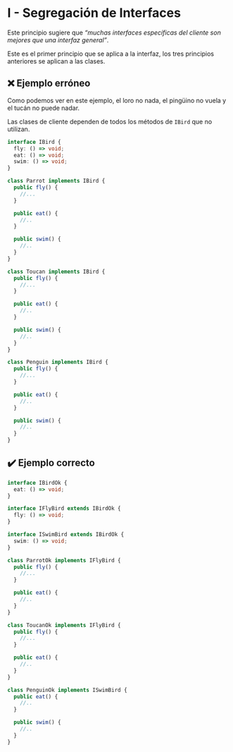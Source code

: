# I - Segregación de Interfaces

Este principio sugiere que *“muchas interfaces específicas del cliente son mejores que una interfaz general”*.

Este es el primer principio que se aplica a la interfaz, los tres principios anteriores se aplican a las clases.

## ❌ Ejemplo erróneo

Como podemos ver en este ejemplo, el loro no nada, el pingüino no vuela y el tucán no puede nadar.

Las clases de cliente dependen de todos los métodos de `IBird` que no utilizan.

```ts
interface IBird {
  fly: () => void;
  eat: () => void;
  swim: () => void;
}

class Parrot implements IBird {
  public fly() {
    //...
  }

  public eat() {
    //..
  }

  public swim() {
    //..
  }
}

class Toucan implements IBird {
  public fly() {
    //...
  }

  public eat() {
    //..
  }

  public swim() {
    //..
  }
}

class Penguin implements IBird {
  public fly() {
    //...
  }

  public eat() {
    //..
  }

  public swim() {
    //..
  }
}
```

## ✔️ Ejemplo correcto

```ts
interface IBirdOk {
  eat: () => void;
}

interface IFlyBird extends IBirdOk {
  fly: () => void;
}

interface ISwimBird extends IBirdOk {
  swim: () => void;
}

class ParrotOk implements IFlyBird {
  public fly() {
    //...
  }

  public eat() {
    //..
  }
}

class ToucanOk implements IFlyBird {
  public fly() {
    //...
  }

  public eat() {
    //..
  }
}

class PenguinOk implements ISwimBird {
  public eat() {
    //..
  }

  public swim() {
    //..
  }
}
```
